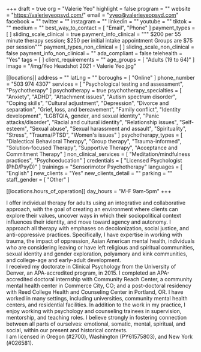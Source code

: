 +++
draft = true
org = "Valerie Yeo"
highlight = false
program = ""
website = "https://valerieyeopsyd.com/"
email = "vyeo@valerieyeopsyd.com"
facebook = ""
twitter = ""
instagram = ""
linkedin = ""
youtube = ""
tiktok = ""
medium = ""
best_way_to_contact = [ "Email", "Phone" ]
payment_types = [ ]
sliding_scale_clinical = true
payment_info_clinical = """
$200 per 55 minute therapy session; $250 per initial intake appointment
Groups are $75 per session"""
payment_types_non_clinical = [ ]
sliding_scale_non_clinical = false
payment_info_non_clinical = ""
ada_compliant = false
telehealth = "Yes"
tags = [ ]
client_requirements = ""
age_groups = [ "Adults (19 to 64)" ]
image = "/img/Yeo Headshot 2021 - Valerie Yeo.jpg"

[[locations]]
address = ""
latLng = ""
boroughs = [ "Online" ]
phone_number = "503 974 4307"
services = [ "Psychological testing and assessment", "Psychotherapy" ]
psychotherapy = true
psychotherapy_specialties = [
  "Anxiety",
  "ADHD",
  "Attachment issues",
  "Autism spectrum disorder",
  "Coping skills",
  "Cultural adjustment",
  "Depression",
  "Divorce and separation",
  "Grief, loss, and bereavement",
  "Family conflict",
  "Identity development",
  "LGBTQIA, gender, and sexual identity",
  "Panic attacks/disorder",
  "Racial and cultural identity",
  "Relationship issues",
  "Self-esteem",
  "Sexual abuse",
  "Sexual harassment and assault",
  "Spirituality",
  "Stress",
  "Trauma/PTSD",
  "Women's issues"
]
psychotherapy_types = [
  "Dialectical Behavioral Therapy",
  "Group therapy",
  "Trauma-informed",
  "Solution-focused Therapy",
  "Supportive Therapy",
  "Acceptance and Commitment Therapy"
]
non_clinical_services = [ "Meditation/mindfulness practices", "Psychoeducation" ]
credentials = [ "Licensed Psychologist (PhD/PsyD)" ]
trainings = "Sensorimotor Psychotherapy"
languages = [ "English" ]
new_clients = "Yes"
new_clients_detail = ""
parking = ""
staff_gender = [ "Other" ]

  [[locations.hours_of_operation]]
  day_hours = "M-F 9am-5pm"
+++

I offer individual therapy for adults using an integrative and collaborative approach, with the goal of creating an environment where clients can explore their values, uncover ways in which their sociopolitical context influences their identity, and move toward agency and autonomy.  I approach all therapy with emphases on decolonization, social justice, and anti-oppressive practices. Specifically, I have expertise in working with trauma, the impact of oppression, Asian American mental health, individuals who are considering leaving or have left religious and spiritual communities, sexual identity and gender exploration, polyamory and kink communities, and college-age and early-adult development. <br>
I received my doctorate in Clinical Psychology from the University of Denver, an APA-accredited program, in 2015.  I completed an APA-accredited doctoral internship with Community Reach Center, a community mental health center in Commerce City, CO; and a post-doctoral residency with Reed College Health and Counseling Center in Portland, OR. I have worked in many settings, including universities, community mental health centers, and residential facilities. In addition to the work in my practice, I enjoy working with psychology and counseling trainees in supervision, mentorship, and teaching roles. I believe strongly in fostering connection between all parts of ourselves: emotional, somatic, mental, spiritual, and social, within our present and historical contexts. <br>
I am licensed in Oregon (#2700), Washington (PY61575803), and New York (#026581). <br>
